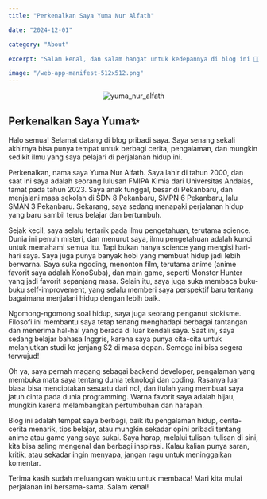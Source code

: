 ```yaml
---
title: "Perkenalkan Saya Yuma Nur Alfath"

date: "2024-12-01"

category: "About"

excerpt: "Salam kenal, dan salam hangat untuk kedepannya di blog ini 🌟✨"

image: "/web-app-manifest-512x512.png"
---
```


<p align="center">
  <img src="/hero_metadata.png" alt="yuma_nur_alfath" />
</p>

## **Perkenalkan Saya Yuma✨**

Halo semua! Selamat datang di blog pribadi saya. Saya senang sekali akhirnya bisa punya tempat untuk berbagi cerita, pengalaman, dan mungkin sedikit ilmu yang saya pelajari di perjalanan hidup ini.

Perkenalkan, nama saya Yuma Nur Alfath. Saya lahir di tahun 2000, dan saat ini saya adalah seorang lulusan FMIPA Kimia dari Universitas Andalas, tamat pada tahun 2023. Saya anak tunggal, besar di Pekanbaru, dan menjalani masa sekolah di SDN 8 Pekanbaru, SMPN 6 Pekanbaru, lalu SMAN 3 Pekanbaru. Sekarang, saya sedang menapaki perjalanan hidup yang baru sambil terus belajar dan bertumbuh.

Sejak kecil, saya selalu tertarik pada ilmu pengetahuan, terutama science. Dunia ini penuh misteri, dan menurut saya, ilmu pengetahuan adalah kunci untuk memahami semua itu. Tapi bukan hanya science yang mengisi hari-hari saya. Saya juga punya banyak hobi yang membuat hidup jadi lebih berwarna. Saya suka ngoding, menonton film, terutama anime (anime favorit saya adalah KonoSuba), dan main game, seperti Monster Hunter yang jadi favorit sepanjang masa. Selain itu, saya juga suka membaca buku-buku self-improvement, yang selalu memberi saya perspektif baru tentang bagaimana menjalani hidup dengan lebih baik.

Ngomong-ngomong soal hidup, saya juga seorang penganut stokisme. Filosofi ini membantu saya tetap tenang menghadapi berbagai tantangan dan menerima hal-hal yang berada di luar kendali saya. Saat ini, saya sedang belajar bahasa Inggris, karena saya punya cita-cita untuk melanjutkan studi ke jenjang S2 di masa depan. Semoga ini bisa segera terwujud!

Oh ya, saya pernah magang sebagai backend developer, pengalaman yang membuka mata saya tentang dunia teknologi dan coding. Rasanya luar biasa bisa menciptakan sesuatu dari nol, dan itulah yang membuat saya jatuh cinta pada dunia programming. Warna favorit saya adalah hijau, mungkin karena melambangkan pertumbuhan dan harapan.

Blog ini adalah tempat saya berbagi, baik itu pengalaman hidup, cerita-cerita menarik, tips belajar, atau mungkin sekadar opini pribadi tentang anime atau game yang saya sukai. Saya harap, melalui tulisan-tulisan di sini, kita bisa saling mengenal dan berbagi inspirasi. Kalau kalian punya saran, kritik, atau sekadar ingin menyapa, jangan ragu untuk meninggalkan komentar.

Terima kasih sudah meluangkan waktu untuk membaca! Mari kita mulai perjalanan ini bersama-sama. Salam kenal!
